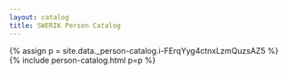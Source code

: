 ```yaml
---
layout: catalog
title: SWERIK Person Catalog
---
```

{% assign p = site.data._person-catalog.i-FErqYyg4ctnxLzmQuzsAZ5 %}
{% include person-catalog.html p=p %}

